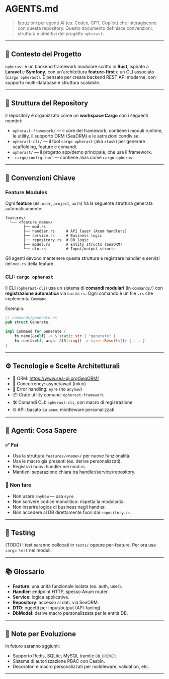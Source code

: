 # AGENTS.md

> Istruzioni per agenti AI (es. Codex, GPT, Copilot) che interagiscono con questa repository.
> Questo documento definisce convenzioni, struttura e obiettivi del progetto `opherast`.

---

## 📌 Contesto del Progetto

`opherast` è un backend framework modulare scritto in **Rust**, ispirato a **Laravel** e **Symfony**, con un'architettura **feature-first** e un CLI associato (`cargo opherast`). È pensato per creare backend REST API moderne, con supporto multi-database e struttura scalabile.

---

## 📂 Struttura del Repository

Il repository è organizzato come un **workspace Cargo** con i seguenti membri:

- `opherast-framework/` — il core del framework, contiene i moduli runtime, le utility, il supporto ORM (SeaORM) e le astrazioni condivise.
- `opherast-cli/` — il tool `cargo opherast` (aka `xtask`) per generare scaffolding, feature e comandi.
- `opherast/` — il progetto app/demo principale, che usa il framework.
- `.cargo/config.toml` — contiene alias come `cargo opherast`.

---

## 🧠 Convenzioni Chiave

### Feature Modules

Ogni **feature** (es. `user`, `project`, `auth`) ha la seguente struttura generata automaticamente:

```
features/
  └── <feature_name>/
        ├── mod.rs
        ├── handler.rs     # API layer (Axum handlers)
        ├── service.rs     # Business logic
        ├── repository.rs  # DB logic
        ├── model.rs       # Entity structs (SeaORM)
        └── dto.rs         # Input/output structs
```

Gli agenti devono mantenere questa struttura e registrare handler e servizi nel `mod.rs` della feature.

### CLI: `cargo opherast`

Il CLI (`opherast-cli`) usa un sistema di **comandi modulari** (in `commands/`) con **registrazione automatica** via `build.rs`. Ogni comando è un file `.rs` che implementa `Command`.

Esempio:

```rust
// commands/generate.rs
pub struct Generate;

impl Command for Generate {
    fn name(&self) -> &'static str { "generate" }
    fn run(&self, args: &[String]) -> eyre::Result<()> { ... }
}
```

---

## ⚙️ Tecnologie e Scelte Architetturali

- 🧱 ORM: https://www.sea-ql.org/SeaORM/
- 🧵 Concurrency: async/await (tokio)
- 🧪 Error handling: `eyre` (no `anyhow`)
- 📦 Crate utility comune: `opherast-framework`
- 🛠 Comandi CLI: `opherast-cli`, con macro di registrazione
- 🌐 API: basato su `axum`, middleware personalizzati

---

## 🧠 Agenti: Cosa Sapere

### ✅ Fai

- Usa la struttura `features/<name>/` per nuove funzionalità.
- Usa le macro già presenti (es. derive personalizzati).
- Registra i nuovi handler nei mod.rs.
- Mantieni separazione chiara tra handler/service/repository.

### 🚫 Non fare

- Non usare `anyhow` — usa `eyre`.
- Non scrivere codice monolitico: rispetta la modularità.
- Non inserire logica di business negli handler.
- Non accedere al DB direttamente fuori dai `repository.rs`.

---

## 🧪 Testing

(TODO) I test saranno collocati in `tests/` oppure per-feature. Per ora usa `cargo test` nei moduli.

---

## 📚 Glossario

- **Feature**: una unità funzionale isolata (es. auth, user).
- **Handler**: endpoint HTTP, spesso Axum router.
- **Service**: logica applicativa.
- **Repository**: accesso ai dati, via SeaORM.
- **DTO**: oggetti per input/output (API-facing).
- **DbModel**: derive macro personalizzata per le entità DB.

---

## 🤖 Note per Evoluzione

In futuro saranno aggiunti:
- Supporto Redis, SQLite, MySQL tramite `DB_DRIVER`.
- Sistema di autorizzazione PBAC con Casbin.
- Decoratori e macro personalizzati per middleware, validation, etc.

---